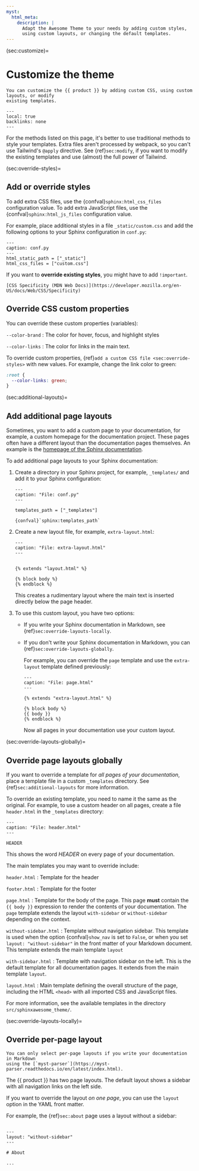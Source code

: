 ```yaml
---
myst:
  html_meta:
    description: |
      Adapt the Awesome Theme to your needs by adding custom styles,
      using custom layouts, or changing the default templates.
---
```


(sec:customize)=

# Customize the theme

```{rst-class} lead
You can customize the {{ product }} by adding custom CSS, using custom layouts, or modify
existing templates.
```

```{contents} On this page
---
local: true
backlinks: none
---
```

For the methods listed on this page, it's better to use traditional methods to style
your templates. Extra files aren't processed by webpack, so you can't use Tailwind's
`@apply` directive. See {ref}`sec:modify`, if you want to modify the
existing templates and use (almost) the full power of Tailwind.

(sec:override-styles)=

## Add or override styles

To add extra CSS files, use the {confval}`sphinx:html_css_files` configuration value.
To add extra JavaScript files, use the {confval}`sphinx:html_js_files` configuration
value.

For example, place additional styles in a file `_static/custom.css` and add the
following options to your Sphinx configuration in `conf.py`:

```{code-block} python
---
caption: conf.py
---
html_static_path = ["_static"]
html_css_files = ["custom.css"]
```

If you want to **override existing styles**, you might have to add `!important`.

```{seealso}
[CSS Specificity (MDN Web Docs)](https://developer.mozilla.org/en-US/docs/Web/CSS/Specificity)
```

## Override CSS custom properties

You can override these custom properties (variables):

<!-- vale Google.Colons = NO -->

`--color-brand`
: The color for hover, focus, and highlight styles

`--color-links`
: The color for links in the main text.

<!-- vale Google.Colons = YES -->

To override custom properties, {ref}`add a custom CSS file <sec:override-styles>` with
new values. For example, change the link color to green:

```CSS
:root {
  --color-links: green;
}
```

(sec:additional-layouts)=

## Add additional page layouts

Sometimes, you want to add a custom page to your documentation, for example, a custom
homepage for the documentation project. These pages often have a different layout than the documentation pages themselves.
An example is the
[homepage of the Sphinx documentation](https://www.sphinx-doc.org/en/master/).

To add additional page layouts to your Sphinx documentation:

1. Create a directory in your Sphinx project, for example, `_templates/` and add it to
   your Sphinx configuration:

   ```{code-block} python
   ---
   caption: "File: conf.py"
   ---

   templates_path = ["_templates"]
   ```

   ```{seealso}
   {confval}`sphinx:templates_path`
   ```

1. Create a new layout file, for example, `extra-layout.html`:

   ```{code-block} html+jinja
   ---
   caption: "File: extra-layout.html"
   ---


   {% extends "layout.html" %}

   {% block body %}
   {% endblock %}
   ```

   This creates a rudimentary layout where the main text is inserted directly below
   the page header.

1. To use this custom layout, you have two options:

   - If you write your Sphinx documentation in Markdown, see
     {ref}`sec:override-layouts-locally`.

   - If you don't write your Sphinx documentation in Markdown,
     you can {ref}`sec:override-layouts-globally`.

     For example, you can override the `page` template and use the `extra-layout`
     template defined previously:

     ```{code-block} html+jinja
     ---
     caption: "File: page.html"
     ---

     {% extends "extra-layout.html" %}

     {% block body %}
     {{ body }}
     {% endblock %}
     ```

     Now all pages in your documentation use your custom layout.

(sec:override-layouts-globally)=

## Override page layouts globally

If you want to override a template for _all pages of your documentation_,
place a template file in a custom `_templates` directory.
See {ref}`sec:additional-layouts` for more information.

To override an existing template, you need to name it the same as the original.
For example, to use a custom header on all pages,
create a file `header.html` in the `_templates` directory:

```{code-block} html+jinja
---
caption: "File: header.html"
---

HEADER
```

This shows the word _HEADER_ on every page of your documentation.

The main templates you may want to override include:

<!-- vale Google.Colons = NO -->

`header.html`
: Template for the header

`footer.html`
: Template for the footer

`page.html`
: Template for the body of the page. This page **must** contain the `{{ body }}`
expression to render the contents of your documentation.
The `page` template extends the layout `with-sidebar` or `without-sidebar`
depending on the context.

`without-sidebar.html`
: Template without navigation sidebar. This template is used when the option
{confval}`show_nav` is set to `False`, or when you set `layout: "without-sidebar"` in
the front matter of your Markdown document. This template extends the main template
`layout`

`with-sidebar.html`
: Template with navigation sidebar on the left. This is the default template for all
documentation pages. It extends from the main template `layout`.

`layout.html`
: Main template defining the overall structure of the page, including the HTML
`<head>` with all imported CSS and JavaScript files.

<!-- vale Google.Colons = YES -->

For more information, see the available templates in the directory
`src/sphinxawesome_theme/`.

(sec:override-layouts-locally)=

## Override per-page layout

```{caution}
You can only select per-page layouts if you write your documentation in Markdown
using the [`myst-parser`](https://myst-parser.readthedocs.io/en/latest/index.html).
```

The {{ product }} has two page layouts. The default layout shows a sidebar with all navigation
links on the left side.

<!-- vale 18F.UnexpandedAcronyms = NO -->

If you want to override the layout _on one page_, you can use the `layout` option in the
YAML front matter.

<!-- vale 18F.UnexpandedAcronyms = YES -->

For example, the {ref}`sec:about` page uses a layout without a sidebar:

```{code-block} markdown

---
layout: "without-sidebar"
---

# About

...
```
